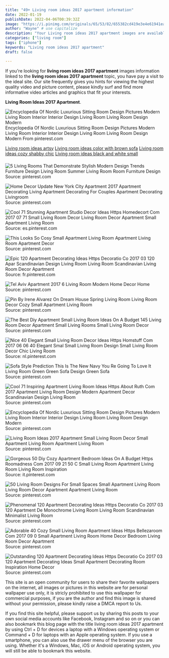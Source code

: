 ```yaml
---
title: "49+ Living room ideas 2017 apartment information"
date: 2022-01-19
publishDate: 2022-04-06T00:39:32Z
image: "https://i.pinimg.com/originals/65/53/82/655382cd419e3e4e61941ea6e85604a4.jpg"
author: "Wayne" # use capitalize
description: "Your Living room ideas 2017 apartment images are available in this site. Living room ideas 2017 apartment are a topic that is being searched for and liked by netizens today. You can Get the Living room ideas 2017 apartment files here. Find and Download all free images."
categories: ["living room"]
tags: ["iphone"]
keywords: "Living room ideas 2017 apartment"
draft: false

---
```


If you're looking for **living room ideas 2017 apartment** images information linked to the **living room ideas 2017 apartment** topic, you have pay a visit to the ideal  site.  Our site frequently  gives you  hints  for viewing  the highest  quality video and picture  content, please kindly surf and find more informative video articles and graphics  that fit your interests.

**Living Room Ideas 2017 Apartment**. 

![Encyclopedia Of Nordic Luxurious Sitting Room Design Pictures Modern Living Room Interior Interior Design Living Room Living Room Design Modern](https://i.pinimg.com/originals/ef/c2/f7/efc2f7f9832dfdea085c17ef6221c9ad.jpg "Encyclopedia Of Nordic Luxurious Sitting Room Design Pictures Modern Living Room Interior Interior Design Living Room Living Room Design Modern")
Encyclopedia Of Nordic Luxurious Sitting Room Design Pictures Modern Living Room Interior Interior Design Living Room Living Room Design Modern From pinterest.com

[Living room ideas artsy](/living-room-ideas-artsy/)
[Living room ideas color with brown sofa](/living-room-ideas-color-with-brown-sofa/)
[Living room ideas cozy shabby chic](/living-room-ideas-cozy-shabby-chic/)
[Living room ideas black and white small](/living-room-ideas-black-and-white-small/)



### 

 


![5 Living Rooms That Demonstrate Stylish Modern Design Trends Furniture Design Living Room Summer Living Room Room Furniture Design](https://i.pinimg.com/originals/8b/0e/30/8b0e30a5e43ac99f00501e222dbb6333.jpg "5 Living Rooms That Demonstrate Stylish Modern Design Trends Furniture Design Living Room Summer Living Room Room Furniture Design")
Source: pinterest.com

 

![Home Decor Update New York City Apartment 2017 Apartment Decorating Living Apartment Decorating For Couples Apartment Decorating Livingroom](https://i.pinimg.com/originals/7b/ae/d5/7baed5a03fd623866f741ddf828fabb7.jpg "Home Decor Update New York City Apartment 2017 Apartment Decorating Living Apartment Decorating For Couples Apartment Decorating Livingroom")
Source: pinterest.com

 

![Cool 71 Stunning Apartment Studio Decor Ideas Https Homedecort Com 2017 07 71 Small Living Room Decor Living Room Decor Apartment Small Apartment Living Room](https://i.pinimg.com/originals/9b/0c/8f/9b0c8fc64f0daa87db8d226db93bc2b4.jpg "Cool 71 Stunning Apartment Studio Decor Ideas Https Homedecort Com 2017 07 71 Small Living Room Decor Living Room Decor Apartment Small Apartment Living Room")
Source: es.pinterest.com

 

![This Looks So Cosy Small Apartment Living Room Apartment Living Room Apartment Decor](https://i.pinimg.com/originals/83/d2/ef/83d2efe048d84a154694598d3ca6bf3d.jpg "This Looks So Cosy Small Apartment Living Room Apartment Living Room Apartment Decor")
Source: pinterest.com

 

![Epic 120 Apartment Decorating Ideas Https Decoratio Co 2017 03 120 Apar Scandinavian Design Living Room Living Room Scandinavian Living Room Decor Apartment](https://i.pinimg.com/originals/31/90/5f/31905fcf0046e62dd5af89062de95851.jpg "Epic 120 Apartment Decorating Ideas Https Decoratio Co 2017 03 120 Apar Scandinavian Design Living Room Living Room Scandinavian Living Room Decor Apartment")
Source: fr.pinterest.com

 

![Tel Aviv Apartment 2017 6 Living Room Modern Home Decor Home](https://i.pinimg.com/originals/bc/ee/db/bceedb8ade4e9bb31d39e1672df7935d.jpg "Tel Aviv Apartment 2017 6 Living Room Modern Home Decor Home")
Source: pinterest.com

 

![Pin By Irene Alvarez On Dream House Spring Living Room Living Room Decor Cozy Small Apartment Living Room](https://i.pinimg.com/originals/d9/8d/01/d98d014c3d1f8ee8166aee25209d369c.jpg "Pin By Irene Alvarez On Dream House Spring Living Room Living Room Decor Cozy Small Apartment Living Room")
Source: pinterest.com

 

![The Best Diy Apartment Small Living Room Ideas On A Budget 145 Living Room Decor Apartment Small Living Rooms Small Living Room Decor](https://i.pinimg.com/736x/87/cd/cb/87cdcbd387155f78245fd7bd25f9fd62.jpg "The Best Diy Apartment Small Living Room Ideas On A Budget 145 Living Room Decor Apartment Small Living Rooms Small Living Room Decor")
Source: pinterest.com

 

![Nice 40 Elegant Small Living Room Decor Ideas Https Homstuff Com 2017 06 06 40 Elegant Smal Small Living Room Design Small Living Room Decor Chic Living Room](https://i.pinimg.com/originals/f9/2b/83/f92b83e4637280dde27fbb45e43cf03b.jpg "Nice 40 Elegant Small Living Room Decor Ideas Https Homstuff Com 2017 06 06 40 Elegant Smal Small Living Room Design Small Living Room Decor Chic Living Room")
Source: nl.pinterest.com

 

![Sofa Style Prediction This Is The New Navy You Re Going To Love It Living Room Green Green Sofa Design Green Sofa](https://i.pinimg.com/originals/3e/7c/72/3e7c72a33d4358e7a0026c17b78299cb.jpg "Sofa Style Prediction This Is The New Navy You Re Going To Love It Living Room Green Green Sofa Design Green Sofa")
Source: pinterest.com

 

![Cool 71 Inspiring Apartment Living Room Ideas Https About Ruth Com 2017 Apartment Living Room Design Modern Apartment Decor Scandinavian Design Living Room](https://i.pinimg.com/originals/30/92/d1/3092d1580683c9083efff532b9933d26.jpg "Cool 71 Inspiring Apartment Living Room Ideas Https About Ruth Com 2017 Apartment Living Room Design Modern Apartment Decor Scandinavian Design Living Room")
Source: pinterest.com

 

![Encyclopedia Of Nordic Luxurious Sitting Room Design Pictures Modern Living Room Interior Interior Design Living Room Living Room Design Modern](https://i.pinimg.com/originals/ef/c2/f7/efc2f7f9832dfdea085c17ef6221c9ad.jpg "Encyclopedia Of Nordic Luxurious Sitting Room Design Pictures Modern Living Room Interior Interior Design Living Room Living Room Design Modern")
Source: pinterest.com

 

![Living Room Ideas 2017 Apartment Small Living Room Decor Small Apartment Living Room Apartment Living Room](https://i.pinimg.com/originals/dd/c6/95/ddc695ee1a912fde59607ee32c49693d.jpg "Living Room Ideas 2017 Apartment Small Living Room Decor Small Apartment Living Room Apartment Living Room")
Source: pinterest.com

 

![Gorgeous 50 Diy Cozy Apartment Bedroom Ideas On A Budget Https Roomadness Com 2017 09 21 50 C Small Living Room Apartment Living Room Living Room Inspiration](https://i.pinimg.com/originals/14/4a/17/144a178346f490169398fe923539237c.jpg "Gorgeous 50 Diy Cozy Apartment Bedroom Ideas On A Budget Https Roomadness Com 2017 09 21 50 C Small Living Room Apartment Living Room Living Room Inspiration")
Source: it.pinterest.com

 

![50 Living Room Designs For Small Spaces Small Apartment Living Room Living Room Decor Apartment Apartment Living Room](https://i.pinimg.com/originals/f6/7d/fb/f67dfb6bd783846bd516571ca23a3602.png "50 Living Room Designs For Small Spaces Small Apartment Living Room Living Room Decor Apartment Apartment Living Room")
Source: pinterest.com

 

![Phenomenal 120 Apartment Decorating Ideas Https Decoratio Co 2017 03 120 Apartment De Monochrome Living Room Living Room Scandinavian Minimalist Living Room](https://i.pinimg.com/474x/80/9f/b8/809fb883e1749e2bd46d3cfa0c2f0c32.jpg "Phenomenal 120 Apartment Decorating Ideas Https Decoratio Co 2017 03 120 Apartment De Monochrome Living Room Living Room Scandinavian Minimalist Living Room")
Source: pinterest.com

 

![Adorable 40 Cozy Small Living Room Apartment Ideas Https Bellezaroom Com 2017 09 0 Small Apartment Living Room Home Decor Bedroom Living Room Decor Apartment](https://i.pinimg.com/originals/6f/81/32/6f81322c206e3b7cf2524afcc8593490.jpg "Adorable 40 Cozy Small Living Room Apartment Ideas Https Bellezaroom Com 2017 09 0 Small Apartment Living Room Home Decor Bedroom Living Room Decor Apartment")
Source: pinterest.com

 

![Outstanding 120 Apartment Decorating Ideas Https Decoratio Co 2017 03 120 Apartment Decorating Ideas Small Apartment Decorating Room Inspiration Home Decor](https://i.pinimg.com/originals/65/53/82/655382cd419e3e4e61941ea6e85604a4.jpg "Outstanding 120 Apartment Decorating Ideas Https Decoratio Co 2017 03 120 Apartment Decorating Ideas Small Apartment Decorating Room Inspiration Home Decor")
Source: pinterest.com

 

This site is an open community for users to share their favorite wallpapers on the internet, all images or pictures in this website are for personal wallpaper use only, it is stricly prohibited to use this wallpaper for commercial purposes, if you are the author and find this image is shared without your permission, please kindly raise a DMCA report to Us.

If you find this site helpful, please support us by sharing this posts to your own social media accounts like Facebook, Instagram and so on or you can also bookmark this blog page with the title living room ideas 2017 apartment by using Ctrl + D for devices a laptop with a Windows operating system or Command + D for laptops with an Apple operating system. If you use a smartphone, you can also use the drawer menu of the browser you are using. Whether it's a Windows, Mac, iOS or Android operating system, you will still be able to bookmark this website.
